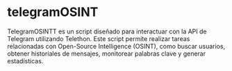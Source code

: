 # telegramOSINT
TelegramOSINTT es un script diseñado para interactuar con la API de Telegram utilizando Telethon. Este script permite realizar tareas relacionadas con Open-Source Intelligence (OSINT), como buscar usuarios, obtener historiales de mensajes, monitorear palabras clave y generar estadísticas.
